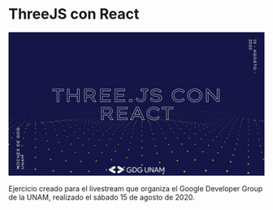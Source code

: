 # ThreeJS con React

![Flyer del evento](./flyer.jpg)

Ejercicio creado para el livestream que organiza el Google Developer Group de la UNAM,
realizado el sábado 15 de agosto de 2020.